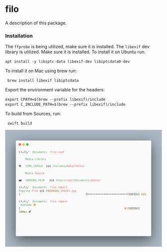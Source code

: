 # filo

A description of this package.

### Installation

The ```ffprobe``` is being utilized, make sure it is installed.
The ```libexif``` dev library is utilized. Make sure it is installed.
To install it on Ubuntu run.
```
apt install -y libiptc-data libexif-dev libiptcdata0-dev
```
To install it on Mac using brew run:
```
 brew install libexif libiptcdata
```
Export the environment variable for the headers:

```
export CPATH=$(brew --prefix libexif)/include
export C_INCLUDE_PATH=$(brew --prefix libexif)/include
```
To build from Sources, run:
```
 swift build
```

![Screenshot](img/cli.png)
